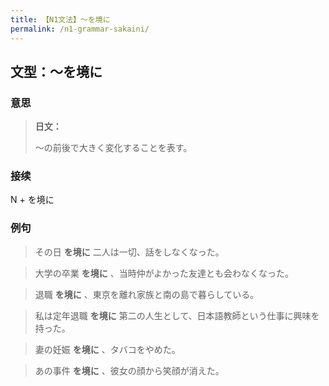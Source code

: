 ```yaml
---
title: 【N1文法】〜を境に
permalink: /n1-grammar-sakaini/
---
```


## 文型：〜を境に

### 意思

> **日文：**
> 
> 〜の前後で大きく変化することを表す。


### 接续

N + を境に

### 例句

> その日 **を境に** 二人は一切、話をしなくなった。

> 大学の卒業 **を境に** 、当時仲がよかった友達とも会わなくなった。

> 退職 **を境に** 、東京を離れ家族と南の島で暮らしている。

> 私は定年退職 **を境に** 第二の人生として、日本語教師という仕事に興味を持った。

> 妻の妊娠 **を境に** 、タバコをやめた。

> あの事件 **を境に** 、彼女の顔から笑顔が消えた。

